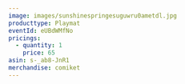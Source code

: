 ```yaml
---
image: images/sunshinespringesuguwru0ametdl.jpg
producttype: Playmat
eventId: eUBdWMfNo
pricings:
  - quantity: 1
    price: 65
asin: s-_ab8-JnR1
merchandise: comiket
---
```

